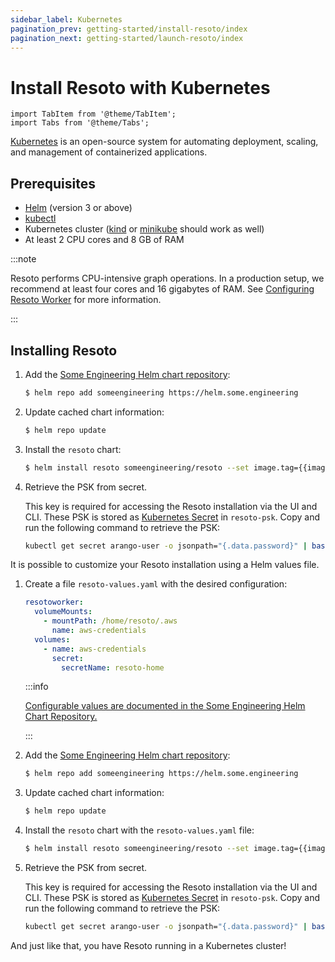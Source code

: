 ```yaml
---
sidebar_label: Kubernetes
pagination_prev: getting-started/install-resoto/index
pagination_next: getting-started/launch-resoto/index
---
```


# Install Resoto with Kubernetes

```mdx-code-block
import TabItem from '@theme/TabItem';
import Tabs from '@theme/Tabs';
```

[Kubernetes](https://kubernetes.io) is an open-source system for automating deployment, scaling, and management of containerized applications.

## Prerequisites

- [Helm](https://helm.sh) (version 3 or above)
- [kubectl](https://kubernetes.io/docs/tasks/tools/#kubectl)
- Kubernetes cluster ([kind](https://kind.sigs.k8s.io) or [minikube](https://minikube.sigs.k8s.io) should work as well)
- At least 2 CPU cores and 8 GB of RAM

:::note

Resoto performs CPU-intensive graph operations. In a production setup, we recommend at least four cores and 16 gigabytes of RAM. See [Configuring Resoto Worker](../../reference/configuration/worker.md#multi-core-machines) for more information.

:::

## Installing Resoto

<Tabs groupId="installation-method">
<TabItem value="default" label="Default Installation">

1. Add the [Some Engineering Helm chart repository](https://helm.some.engineering):

   ```bash
   $ helm repo add someengineering https://helm.some.engineering
   ```

2. Update cached chart information:

   ```bash
   $ helm repo update
   ```

3. Install the `resoto` chart:

   ```bash
   $ helm install resoto someengineering/resoto --set image.tag={{imageTag}}
   ```

4. Retrieve the PSK from secret.

   This key is required for accessing the Resoto installation via the UI and CLI. These PSK is stored as [Kubernetes Secret](https://kubernetes.io/docs/concepts/configuration/secret) in `resoto-psk`. Copy and run the following command to retrieve the PSK:

   ```bash
   kubectl get secret arango-user -o jsonpath="{.data.password}" | base64 --decode
   ```

</TabItem>
<TabItem value="customized" label="Customized Installation">

It is possible to customize your Resoto installation using a Helm values file.

1. Create a file `resoto-values.yaml` with the desired configuration:

   ```yaml title="Example configuration that mounts AWS credentials from a Kubernetes Secret"
   resotoworker:
     volumeMounts:
       - mountPath: /home/resoto/.aws
         name: aws-credentials
     volumes:
       - name: aws-credentials
         secret:
           secretName: resoto-home
   ```

   :::info

   [Configurable values are documented in the Some Engineering Helm Chart Repository.](https://github.com/someengineering/helm-charts/blob/main/someengineering/resoto/README.md#values)

   :::

2. Add the [Some Engineering Helm chart repository](https://helm.some.engineering):

   ```bash
   $ helm repo add someengineering https://helm.some.engineering
   ```

3. Update cached chart information:

   ```bash
   $ helm repo update
   ```

4. Install the `resoto` chart with the `resoto-values.yaml` file:

   ```bash
   $ helm install resoto someengineering/resoto --set image.tag={{imageTag}} -f resoto-values.yaml
   ```

5. Retrieve the PSK from secret.

   This key is required for accessing the Resoto installation via the UI and CLI. These PSK is stored as [Kubernetes Secret](https://kubernetes.io/docs/concepts/configuration/secret) in `resoto-psk`. Copy and run the following command to retrieve the PSK:

   ```bash
   kubectl get secret arango-user -o jsonpath="{.data.password}" | base64 --decode
   ```

</TabItem>
</Tabs>

And just like that, you have Resoto running in a Kubernetes cluster!
